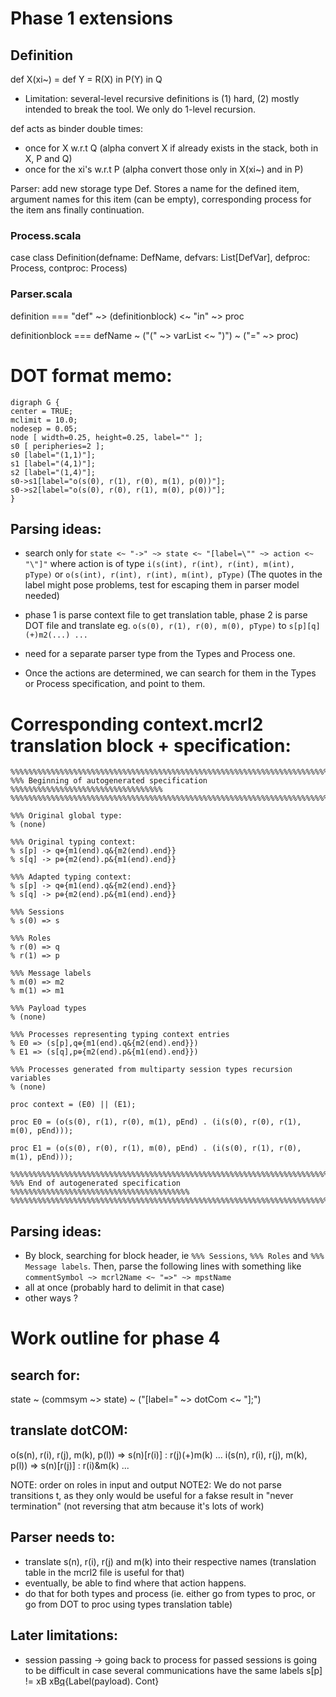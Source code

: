 # Phase 1 extensions
## Definition

def X(xi~) = def Y = R(X) in P(Y) in Q
- Limitation: several-level recursive definitions is (1) hard, (2) mostly intended to break the tool. We only do 1-level recursion.

def acts as binder double times:
- once for X w.r.t Q (alpha convert X if already exists in the stack, both in X, P and Q)
- once for the xi's w.r.t P (alpha convert those only in X(xi~) and in P)

Parser: add new storage type Def. Stores a name for the defined item, argument names for this item (can be empty), corresponding process for the item ans finally continuation.

### Process.scala
case class Definition(defname: DefName, defvars: List[DefVar], defproc: Process, contproc: Process)

### Parser.scala
definition === "def" ~> (definitionblock) <~ "in" ~> proc

definitionblock === defName ~ ("(" ~> varList <~ ")") ~ ("=" ~> proc)

# DOT format memo:

```
digraph G {
center = TRUE;
mclimit = 10.0;
nodesep = 0.05;
node [ width=0.25, height=0.25, label="" ];
s0 [ peripheries=2 ];
s0 [label="(1,1)"];
s1 [label="(4,1)"];
s2 [label="(1,4)"];
s0->s1[label="o(s(0), r(1), r(0), m(1), p(0))"];
s0->s2[label="o(s(0), r(0), r(1), m(0), p(0))"];
}
```

## Parsing ideas:
- search only for `state <~ "->" ~> state <~ "[label=\"" ~> action <~ "\"]"`
where action is of type `i(s(int), r(int), r(int), m(int), pType)` or 
`o(s(int), r(int), r(int), m(int), pType)` (The quotes in the label might pose
problems, test for escaping them in parser model needed)

- phase 1 is parse context file to get translation table, 
phase 2 is parse DOT file and translate 
eg. `o(s(0), r(1), r(0), m(0), pType)` to `s[p][q](+)m2(...) ...`

- need for a separate parser type from the Types and Process one.

- Once the actions are determined, we can search for them in the Types or Process
specification, and point to them.

# Corresponding context.mcrl2 translation block + specification:

```
%%%%%%%%%%%%%%%%%%%%%%%%%%%%%%%%%%%%%%%%%%%%%%%%%%%%%%%%%%%%%%%%%%%%%%%%%%%%%%%
%%% Beginning of autogenerated specification %%%%%%%%%%%%%%%%%%%%%%%%%%%%%%%%%%
%%%%%%%%%%%%%%%%%%%%%%%%%%%%%%%%%%%%%%%%%%%%%%%%%%%%%%%%%%%%%%%%%%%%%%%%%%%%%%%

%%% Original global type:
% (none)

%%% Original typing context:
% s[p] -> q⊕{m1(end).q&{m2(end).end}}
% s[q] -> p⊕{m2(end).p&{m1(end).end}}

%%% Adapted typing context:
% s[p] -> q⊕{m1(end).q&{m2(end).end}}
% s[q] -> p⊕{m2(end).p&{m1(end).end}}

%%% Sessions
% s(0) => s

%%% Roles
% r(0) => q
% r(1) => p

%%% Message labels
% m(0) => m2
% m(1) => m1

%%% Payload types
% (none)

%%% Processes representing typing context entries
% E0 => (s[p],q⊕{m1(end).q&{m2(end).end}})
% E1 => (s[q],p⊕{m2(end).p&{m1(end).end}})

%%% Processes generated from multiparty session types recursion variables
% (none)

proc context = (E0) || (E1);

proc E0 = (o(s(0), r(1), r(0), m(1), pEnd) . (i(s(0), r(0), r(1), m(0), pEnd)));

proc E1 = (o(s(0), r(0), r(1), m(0), pEnd) . (i(s(0), r(1), r(0), m(1), pEnd)));

%%%%%%%%%%%%%%%%%%%%%%%%%%%%%%%%%%%%%%%%%%%%%%%%%%%%%%%%%%%%%%%%%%%%%%%%%%%%%%%
%%% End of autogenerated specification %%%%%%%%%%%%%%%%%%%%%%%%%%%%%%%%%%%%%%%%
%%%%%%%%%%%%%%%%%%%%%%%%%%%%%%%%%%%%%%%%%%%%%%%%%%%%%%%%%%%%%%%%%%%%%%%%%%%%%%%
```

## Parsing ideas:
- By block, searching for block header, ie `%%% Sessions`, `%%% Roles` and 
`%%% Message labels`. Then, parse the following lines with something like `commentSymbol ~> mcrl2Name <~ "=>" ~> mpstName`
- all at once (probably hard to delimit in that case)
- other ways ?

# Work outline for phase 4

## search for:
  state ~ (commsym ~> state) ~ ("[label=" ~> dotCom <~ "];")
## translate dotCOM:
  o(s(n), r(i), r(j), m(k), p(l)) => s(n)[r(i)] : r(j)(+)m(k) ...
  i(s(n), r(i), r(j), m(k), p(l)) => s(n)[r(j)] : r(i)&m(k) ...

NOTE: order on roles in input and output
NOTE2: We do not parse transitions t, as they only would be useful for 
       a fakse result in "never termination" (not reversing that atm because it's lots of work)

## Parser needs to:
 - translate s(n), r(i), r(j) and m(k) into their respective names 
   (translation table in the mcrl2 file is useful for that)
 - eventually, be able to find where that action happens.
 - do that for both types and process (ie. either go from types to proc, or
   go from DOT to proc using types translation table)

## Later limitations:
 - session passing -> going back to process for passed sessions is going to be 
   difficult in case several communications have the same labels
   s[p] != xB
   xB[q](ActionSymbol){Label(payload). Cont}